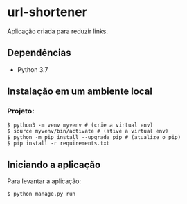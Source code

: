 # url-shortener

Aplicação criada para reduzir links.

## Dependências

* Python 3.7

## Instalação em um ambiente local

### Projeto:

    $ python3 -m venv myvenv # (crie a virtual env)
    $ source myvenv/bin/activate # (ative a virtual env)
    $ python -m pip install --upgrade pip # (atualize o pip)
    $ pip install -r requirements.txt
  
## Iniciando a aplicação

Para levantar a aplicação:

    $ python manage.py run







